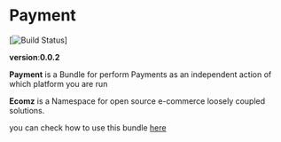 Payment
=======

[![Build Status](https://secure.travis-ci.org/Ecomz/Payment.png)]

**version**:__0.0.2__


**Payment** is a Bundle for perform Payments as an independent action of which platform you are run

**Ecomz** is a Namespace for open source e-commerce loosely coupled solutions.


you can check how to use this bundle [here](https://gist.github.com/iannsp/9840920)




